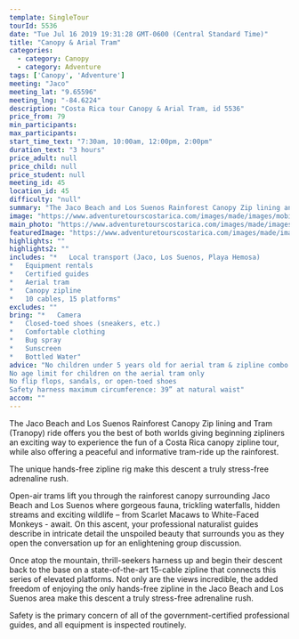 ```yaml
---
template: SingleTour
tourId: 5536
date: "Tue Jul 16 2019 19:31:28 GMT-0600 (Central Standard Time)"
title: "Canopy & Arial Tram"
categories: 
  - category: Canopy
  - category: Adventure
tags: ['Canopy', 'Adventure']
meeting: "Jaco"
meeting_lat: "9.65596"
meeting_lng: "-84.6224"
description: "Costa Rica tour Canopy & Arial Tram, id 5536"
price_from: 79
min_participants: 
max_participants: 
start_time_text: "7:30am, 10:00am, 12:00pm, 2:00pm"
duration_text: "3 hours"
price_adult: null
price_child: null
price_student: null
meeting_id: 45
location_id: 45
difficulty: "null"
summary: "The Jaco Beach and Los Suenos Rainforest Canopy Zip lining and Tram (Tranopy) ride offers you the best of both worlds giving beginning zipliners an exciting way to…"
image: "https://www.adventuretourscostarica.com/images/made/images/mobile/costa-rica-canopy-tours-m_320_250_c1.jpg"
main_photo: "https://www.adventuretourscostarica.com/images/made/images/mobile/costa-rica-canopy-tours-m_320_250_c1.jpg"
featuredImage: "https://www.adventuretourscostarica.com/images/made/images/mobile/costa-rica-canopy-tours-m_320_250_c1.jpg"
highlights: ""
highlights2: ""
includes: "*   Local transport (Jaco, Los Suenos, Playa Hemosa)
*   Equipment rentals
*   Certified guides
*   Aerial tram
*   Canopy zipline
*   10 cables, 15 platforms"
excludes: ""
bring: "*   Camera
*   Closed-toed shoes (sneakers, etc.)
*   Comfortable clothing
*   Bug spray
*   Sunscreen
*   Bottled Water"
advice: "No children under 5 years old for aerial tram & zipline combo  
No age limit for children on the aerial tram only  
No flip flops, sandals, or open-toed shoes  
Safety harness maximum circumference: 39” at natural waist"
accom: ""
---
```

The Jaco Beach and Los Suenos Rainforest Canopy Zip lining and Tram (Tranopy) ride offers you the best of both worlds giving beginning zipliners an exciting way to experience the fun of a Costa Rica canopy zipline tour, while also offering a peaceful and informative tram-ride up the rainforest.

The unique hands-free zipline rig make this descent a truly stress-free adrenaline rush.

Open-air trams lift you through the rainforest canopy surrounding Jaco Beach and Los Suenos where gorgeous fauna, trickling waterfalls, hidden streams and exciting wildlife – from Scarlet Macaws to White-Faced Monkeys - await. On this ascent, your professional naturalist guides describe in intricate detail the unspoiled beauty that surrounds you as they open the conversation up for an enlightening group discussion.

Once atop the mountain, thrill-seekers harness up and begin their descent back to the base on a state-of-the-art 15-cable zipline that connects this series of elevated platforms. Not only are the views incredible, the added freedom of enjoying the only hands-free zipline in the Jaco Beach and Los Suenos area make this descent a truly stress-free adrenaline rush.

Safety is the primary concern of all of the government-certified professional guides, and all equipment is inspected routinely.